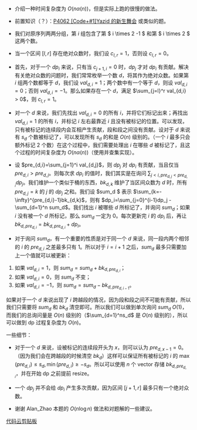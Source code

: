 
- 介绍一种时间复杂度为 $O(n\alpha(n))$，但是实际上跑的很慢的做法。
- 前置知识（？）：[P4062 [Code+#1]Yazid 的新生舞会](https://www.luogu.com.cn/problem/P4062) 或类似的题。
- 我们对原序列两两分组，第 $i$ 组包含了第 $ i \times 2 -1 $ 和第 $ i \times 2 $  这两个数。
- 当一个区间 $[l,r]$ 存在绝对众数时，我们设 $c_{l,r}=1$，否则设 $c_{l,r}=0$。

- 首先，对于一个 $dp_i$ 来说，只有当 $c_{j+1,i} =0$ 时，$dp_j$ 才对 $dp_i$ 有贡献。解决有关绝对众数的问题时，我们常常枚举一个数 $d$，将其作为绝对众数。如果第 $i$ 组两个数都等于 $d$，我们设 $val_{d,i}=1$；两个数中有一个等于 $d$，则设 $val_{d,i}=0$；否则 $val_{d,i}=-1$。那么如果存在一个 $d$，满足 $\sum_{j=l}^r val_{d,i} > 0$，则 $c_{l,r}=1$。
- 对一个 $d$ 来说，我们先找出 $val_{d,i} =0$ 的所有 $i$，并将它们标记出来；再找出 $val_{d,i}=1$ 的所有 $i$，并标记 $i$ 左右最靠近 $i$ 且没有被标记的位置。可以发现，只有被标记的连续段内会互相产生贡献，段和段之间没有贡献。设对于 $d$ 来说有 $s_d$ 个数被标记了，可以发现所有 $s_d$ 的和是 $O(n)$ 级别的。（一个 $i$ 最多只会额外标记 $2$ 个数）在这个过程中，我们需要处理出 $i$ 在哪些 $d$ 被标记了，且这个过程的时间复杂度为 $O(n\alpha(n))$（使用并查集实现）。



- 设 $pre_{d,i}=\sum_{j=1}^i val_{d,j}$，则 $dp_j$ 对 $dp_i$ 有贡献，当且仅当 $pre_{d,i}>pre_{d,j}$。则每次求 $dp_i$ 的值时，我们其实是在询问 $\sum_{j<i,pre_{d,j}<pre_{d,i}}dp_j$。我们维护一个类似于桶的东西，$bk_{d,k}$ 维护了当区间众数为 $d$ 时，所有 $pre_{d,j}=k$ 的 $j$ 的 $dp_j$ 之和。我们设 $sum_d $ 表示 $\sum_{k=-\infty}^{pre_{d,i}-1}bk_{d,k}$，则有 $dp_i=\sum_{j=0}^{i-1}dp_j -\sum_{d=1}^n sum_d$。我们找出 $i$ 被哪些 $d$ 所标记了，并询问 $sum_d$；如果 $i$ 没有被一个 $d$ 所标记，那么 $sum_d$ 一定为 $0$。每次更新完 $i$   的 $dp_i$ 后，再让 $bk_{d,pre_{d,i}} =bk_{d,pre_{d,i}}+dp_i$。

- 对于询问 $sum_d$，有一个重要的性质是对于同一个 $d$ 来说，同一段内两个相邻的 $i$ 的 $pre_{d,i}$ 之差最多只有 $1$。所以对于 $i=i+1$ 之后，$sum_d$ 最多只需要加上一个值就可以被更新：
1. 如果 $val_{d,i}=1$，则 $sum_d=sum_d+bk_{d,pre_{d,i}}$；
2. 如果 $val_{d,i}=0$，则 $sum_d$ 不变；
3. 如果 $val_{d,i}=-1$，则 $sum_d=sum_d-bk_{d,pre_{d,i-1}}$。

如果对于一个 $d$ 来说出现了 $i$ 跨越段的情况，因为段和段之间不可能有贡献，所以我们只需要将 $sum_d$ 和 $bk_d$ 清空即可。所以我们可以做到单次询问 $sum_d$ $O(1)$，而我们的总询问量是 $O(n)$ 级别的（$\sum_{d=1}^ns_d$ 是 $O(n)$ 级别的），所以可以做到 dp 过程复杂度为 $O(n)$。


一些细节：

- 对于一个 $d$ 来说，设被标记的连续段开头为 $x$，则可以认为 $pre_{d,x-1}=0$。（因为我们会在跨越段的时候清空 $bk_d$）这样可以保证所有被标记的 $i$ 的 $\max(pre_{d,i})\leq s_d,\min (pre_{d,i}) \geq -s_d$。所以可以使用 $n$ 个 vector 存储 $bk_{d,pre_{d,i}}$，并在开始 dp 之前提前 resize。

- 一个 $dp_j$ 并不会给 $dp_i$ 产生多次贡献，因为区间 $[j+1,r]$ 最多只有一个绝对众数。


- 谢谢 Alan_Zhao 本题的 $O(n\log n)$ 做法和对题解的一些建议。

[代码云剪贴板](https://www.luogu.com.cn/paste/tte074us)


 